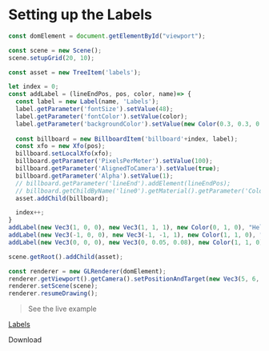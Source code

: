# Setting up the Labels


```javascript
const domElement = document.getElementById("viewport");

const scene = new Scene();
scene.setupGrid(20, 10);

const asset = new TreeItem('labels');

let index = 0;
const addLabel = (lineEndPos, pos, color, name)=> {
  const label = new Label(name, 'Labels');
  label.getParameter('fontSize').setValue(48);
  label.getParameter('fontColor').setValue(color);
  label.getParameter('backgroundColor').setValue(new Color(0.3, 0.3, 0.3));
  
  const billboard = new BillboardItem('billboard'+index, label);
  const xfo = new Xfo(pos);
  billboard.setLocalXfo(xfo);
  billboard.getParameter('PixelsPerMeter').setValue(100);
  billboard.getParameter('AlignedToCamera').setValue(true);
  billboard.getParameter('Alpha').setValue(1);
  // billboard.getParameter('lineEnd').addElement(lineEndPos);
  // billboard.getChildByName('line0').getMaterial().getParameter('Color').setValue(new Color(.7, .7, .7));
  asset.addChild(billboard);

  index++;
}
addLabel(new Vec3(1, 0, 0), new Vec3(1, 1, 1), new Color(0, 1, 0), "Hello");
addLabel(new Vec3(-1, 0, 0), new Vec3(-1, -1, 1), new Color(1, 1, 0), "Long");
addLabel(new Vec3(0, 0, 0), new Vec3(0, 0.05, 0.08), new Color(1, 1, 0), "MyCustomLabel");

scene.getRoot().addChild(asset);

const renderer = new GLRenderer(domElement);
renderer.getViewport().getCamera().setPositionAndTarget(new Vec3(5, 6, 3), new Vec3(0, 0, 0));
renderer.setScene(scene);
renderer.resumeDrawing();
```



> See the live example

[Labels](./Labels.html ':include :type=iframe width=100% height=800px')

<div class="download-section">
  <a class="download-btn" title="Download"
    onClick="downloadTutorial('labels.zip', ['/tutorials/Labels.html'])" download>
    Download
  </a>
</div>
<br>

